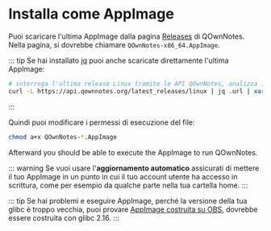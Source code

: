 # Installa come AppImage

Puoi scaricare l'ultima AppImage dalla pagina [Releases](https://github.com/pbek/QOwnNotes/releases) di QOwnNotes. Nella pagina, si dovrebbe chiamare `QOwnNotes-x86_64.AppImage`.

::: tip
Se hai installato [jq](https://stedolan.github.io/jq/) puoi anche scaricate direttamente l'ultima AppImage:

```bash
# interroga l'ultima release Linux tramite le API QOwnNotes, analizza il JSON per cercare l'URL e lo scarica
curl -L https://api.qownnotes.org/latest_releases/linux | jq .url | xargs curl -Lo QOwnNotes-x86_64.AppImage
```
:::

Quindi puoi modificare i permessi di esecuzione del file:

```bash
chmod a+x QOwnNotes-*.AppImage
```

Afterward you should be able to execute the AppImage to run QOwnNotes.

::: warning
Se vuoi usare l'**aggiornamento automatico** assicurati di mettere il tuo AppImage in un punto in cui il tuo account utente ha accesso in scrittura, come per esempio da qualche parte nella tua cartella home.
:::

::: tip
Se hai problemi e eseguire AppImage, perché la versione della tua glibc è troppo vecchia, puoi provare [AppImage costruita su OBS](https://download.opensuse.org/repositories/home:/pbek:/QOwnNotes/AppImage/QOwnNotes-latest-x86_64.AppImage), dovrebbe essere costruita con glibc 2.16.
:::
